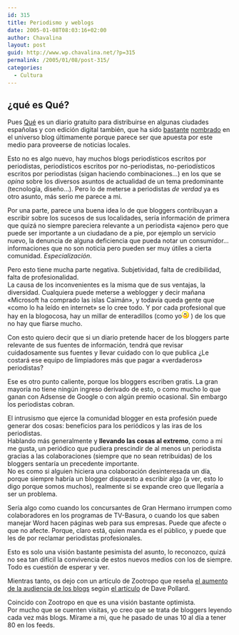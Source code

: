 ```yaml
---
id: 315
title: Periodismo y weblogs
date: 2005-01-08T08:03:16+02:00
author: Chavalina
layout: post
guid: http://www.wp.chavalina.net/?p=315
permalink: /2005/01/08/post-315/
categories:
  - Cultura
---
```

## &iquest;qu&eacute; es Qu&eacute;?

Pues <a href="http://periodistas21.blogspot.com/2004/11/as-ser-qu.html" target="_blank">Qu&eacute;</a> es un diario gratuito para distribuirse en algunas ciudades espa&ntilde;olas y con edici&oacute;n digital tambi&eacute;n, que ha sido <a href="http://tintachina.com/archivo/que.php" target="_blank">bastante</a> <a href="http://www.error500.net/modules/news/article.php?storyid=1151" target="_blank">nombrado</a> en el universo blog &uacute;ltimamente porque parece ser que apuesta por este medio para proveerse de noticias locales.

Esto no es algo nuevo, hay muchos blogs period&iacute;sticos escritos por periodistas, period&iacute;sticos escritos por no-periodistas, no-period&iacute;sticos escritos por periodistas (sigan haciendo combinaciones&#8230;) en los que se _opina_ sobre los diversos asuntos de actualidad de un tema predominante (tecnolog&iacute;a, dise&ntilde;o&#8230;). Pero lo de meterse a periodistas _de verdad_ ya es otro asunto, m&aacute;s serio me parece a mi.

Por una parte, parece una buena idea lo de que bloggers contribuyan a escribir sobre los sucesos de sus localidades, ser&iacute;a informaci&oacute;n de primera que quiz&aacute; no siempre pareciera relevante a un periodista «ajeno» pero que puede ser importante a un ciudadano de a pie, por ejemplo un servicio nuevo, la denuncia de alguna deficiencia que pueda notar un consumidor&#8230; informaciones que no son noticia pero pueden ser muy &uacute;tiles a cierta comunidad. _Especializaci&oacute;n_.

Pero esto tiene mucha parte negativa. Subjetividad, falta de credibilidad, falta de profesionalidad.  
La causa de los inconvenientes es la misma que de sus ventajas, la diversidad. Cualquiera puede meterse a weblogger y decir ma&ntilde;ana «Microsoft ha comprado las islas Caim&aacute;n», y todav&iacute;a queda gente que «como lo ha le&iacute;do en internet» se lo cree todo. Y por cada profesional que hay en la blogocosa, hay un millar de enteradillos (como yo![emo](/imagenes/emoticonos/sonrisa.gif) ) de los que no hay que fiarse mucho.

Con esto quiero decir que si un diario pretende hacer de los bloggers parte relevante de sus fuentes de informaci&oacute;n, tendr&aacute; que revisar cuidadosamente sus fuentes y llevar cuidado con lo que publica &iquest;Le costar&aacute; ese equipo de limpiadores m&aacute;s que pagar a «verdaderos» periodistas?

Ese es otro punto caliente, porque los bloggers escriben gratis. La gran mayor&iacute;a no tiene ning&uacute;n ingreso derivado de esto, o como mucho lo que ganan con Adsense de Google o con alg&uacute;n premio ocasional. Sin embargo los periodistas cobran.

El intrusismo que ejerce la comunidad blogger en esta profesi&oacute;n puede generar dos cosas: beneficios para los peri&oacute;dicos y las iras de los periodistas.  
Hablando m&aacute;s generalmente y **llevando las cosas al extremo**, como a mi me gusta, un peri&oacute;dico que pudiera prescindir de al menos un periodista gracias a las colaboraciones (siempre que no sean retribuidas) de los bloggers sentar&iacute;a un precedente importante.  
No es como si alguien hiciera una colaboraci&oacute;n desinteresada un d&iacute;a, porque siempre habr&iacute;a un blogger dispuesto a escribir algo (a ver, esto lo digo porque somos muchos), realmente si se expande creo que llegar&iacute;a a ser un problema.

Ser&iacute;a algo como cuando los concursantes de Gran Hermano irrumpen como colaboradores en los programas de TV-Basura, o cuando los que saben manejar Word hacen p&aacute;ginas web para sus empresas. Puede que afecte o que no afecte. Porque, claro est&aacute;, quien manda es el p&uacute;blico, y puede que les de por reclamar periodistas profesionales.

Esto es solo una visi&oacute;n bastante pesimista del asunto, lo reconozco, quiz&aacute; no sea tan dif&iacute;cil la convivencia de estos nuevos medios con los de siempre. Todo es cuesti&oacute;n de esperar y ver.

Mientras tanto, os dejo con un art&iacute;culo de Zootropo que rese&ntilde;a <a href="http://zootropo.f2o.org/archivos/2005/01/08/bitacoras-mas-alla-de-la-prensa-tradicional/" target="_blank">el aumento de la audiencia de los blogs</a> seg&uacute;n <a href="http://blogs.salon.com/0002007/2005/01/04.html#a1004" target="_blank">el art&iacute;culo</a> de Dave Pollard.

Coincido con Zootropo en que es una visi&oacute;n bastante optimista.  
Por mucho que se cuenten visitas, yo creo que se trata de bloggers leyendo cada vez m&aacute;s blogs. M&iacute;rame a mi, que he pasado de unas 10 al d&iacute;a a tener 80 en los feeds.